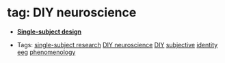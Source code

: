 
# tag: DIY neuroscience

 * **[Single-subject design](../content/notebook/captures/notes/single-subject-design.md)**

  * Tags:  <a class="tag" href="#!tags/single-subject research.md">single-subject research</a>  <a class="tag" href="#!tags/DIY neuroscience.md">DIY neuroscience</a>  <a class="tag" href="#!tags/DIY.md">DIY</a>  <a class="tag" href="#!tags/subjective.md">subjective</a>  <a class="tag" href="#!tags/identity.md">identity</a>  <a class="tag" href="#!tags/eeg.md">eeg</a>  <a class="tag" href="#!tags/phenomenology.md">phenomenology</a>